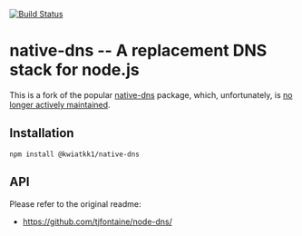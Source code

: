 [![Build Status](https://travis-ci.org/kwiatkk1/node-dns.svg)](http://travis-ci.org/kwiatkk1/node-dns)

native-dns -- A replacement DNS stack for node.js
=================================================

This is a fork of the popular [native-dns](https://github.com/tjfontaine/node-dns/) package,
which, unfortunately, is [no longer actively maintained](https://github.com/tjfontaine/node-dns/issues/111).

Installation
------------

```
npm install @kwiatkk1/native-dns
```

API
---

Please refer to the original readme:
- https://github.com/tjfontaine/node-dns/

